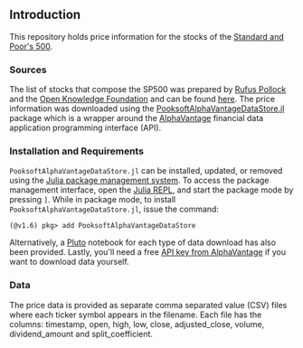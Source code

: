 ## Introduction
This repository holds price information for the stocks of the [Standard and Poor's 500](https://en.wikipedia.org/wiki/S%26P_500).

### Sources
The list of stocks that compose the SP500 was prepared by [Rufus
Pollock][rp] and the [Open Knowledge Foundation][okfn] and can be found [here][spgithub]. The price information was downloaded using the [PooksoftAlphaVantageDataStore.jl](https://github.com/Pooksoft/PooksoftAlphaVantageDataStore.jl.git) package which is a wrapper around the [AlphaVantage](https://www.alphavantage.co) financial data application programming interface (API). 

### Installation and Requirements
``PooksoftAlphaVantageDataStore.jl`` can be installed, updated, or removed using the [Julia package management system](https://docs.julialang.org/en/v1/stdlib/Pkg/). To access the package management interface, open the [Julia REPL](https://docs.julialang.org/en/v1/stdlib/REPL/), and start the package mode by pressing `]`.
While in package mode, to install ``PooksoftAlphaVantageDataStore.jl``, issue the command:

    (@v1.6) pkg> add PooksoftAlphaVantageDataStore

Alternatively, a [Pluto](https://github.com/fonsp/Pluto.jl) notebook for each type of data download has also been provided. Lastly, you'll need a free [API key from AlphaVantage](https://www.alphavantage.co/support/#api-key) if you want to download data yourself.  

### Data
The price data is provided as separate comma separated value (CSV) files where each ticker symbol appears in the filename. Each file has the columns: timestamp, open, high, low, close, adjusted_close, volume, dividend_amount and split_coefficient.

[pddl]: http://opendatacommons.org/licenses/pddl/1.0/
[rp]: http://rufuspollock.com/
[okfn]: http://okfn.org/
[spgithub]: https://github.com/datasets/s-and-p-500-companies